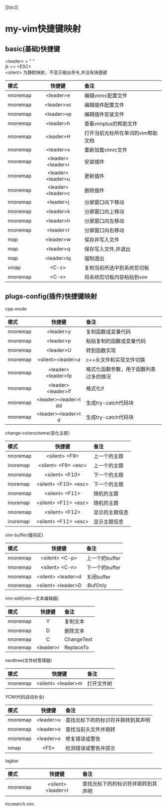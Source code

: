 [[toc]]

# my-vim快捷键映射

## basic(基础)快捷键

\<leader> = " "  
jk == \<ESC>  
\<silent> 为静默映射，不显示输出命令,并没有快捷键

| 模式    | 快捷键    | 备注    |
|:-------------- | :-------------: | :-------------- |
| nnoremap   | \<leader>e | 编辑vimrc配置文件|
| nnoremap   | \<leader>vc| 编辑插件配置文件|
| nnoremap   | \<leader>vp| 编辑插件安装文件|
| nnoremap   | \<leader>h| 查看vimplus的帮助文件|
| nnoremap   | \<leader>H| 打开当前光标所在单词的vim帮助文档|
| nnoremap   | \<leader>s| 重新加载vimrc文件|
| nnoremap   | \<leader>\<leader>i| 安装插件|
| nnoremap   | \<leader>\<leader>u| 更新插件|
| nnoremap   | \<leader>\<leader>c| 删除插件|
| nnoremap   | \<leader>j| 分屏窗口向下移动|
| nnoremap   | \<leader>k| 分屏窗口向上移动|
| nnoremap   | \<leader>h| 分屏窗口向左移动|
| nnoremap   | \<leader>l| 分屏窗口向右移动|
| map   | \<leader>w| 保存并写入文件|
| map   | \<leader>q| 保存写入文件,并退出|
| map   | \<leader>tq| 强制退出|
| vmap    | \<C-c> | 复制当前所选中到系统剪切板|
| nnoremap   | \<C-v>| 将系统剪切板内容粘贴到vim|

## plugs-config(插件)快捷键映射

cpp-mode

| 模式    | 快捷键    | 备注    |
|:-------------- | :-------------: | :-------------- |
| nnoremap   | \<leader>y| 复制函数或变量代码|
| nnoremap   | \<leader>p| 粘贴复制的函数或变量代码|
| nnoremap   | \<leader>U| 转到函数实现|
| nnoremap   | \<silent>\<leader>a| c++头文件和实现文件切换|
| nnoremap   | \<leader>\<leader>fp| 格式化函数参数，用于函数列表过多的情况|
| nnoremap   | \<leader>\<leader>if| 格式化if|
| nnoremap   | \<leader>\<leader>t dd| 生成try-catch代码块|
| nnoremap   | \<leader>\<leader>t d| 生成try-catch代码块|

change-colorscheme(变化主题）

| 模式    | 快捷键    | 备注    |
|:-------------- | :-------------: | :-------------- |
| nnoremap   | \<silent> \<F9>| 上一个的主题|
| inoremap   | \<silent> \<F9> \<esc>| 上一个的主题|
| nnoremap   | \<silent> \<F10>| 下一个的主题|
| inoremap   | \<silent> \<F10> \<esc>| 下一个的主题|
| nnoremap   | \<silent> \<F11>| 随机的主题|
| inoremap   | \<silent> \<F11> \<esc>| 随机的主题|
| nnoremap   | \<silent> \<F12>| 显示的主题信息|
| inoremap   | \<silent> \<F11> \<esc>| 显示主题信息|

vim-buffer(缓存区)

| 模式    | 快捷键    | 备注    |
|:-------------- | :-------------: | :-------------- |
| nnoremap   | \<silent> \<C-p>| 上一个的buffer|
| nnoremap   | \<silent> \<C-n>| 下一个的buffer|
| nnoremap   | \<silent> \<leader>d| 关闭buffer|
| nnoremap   | \<silent> \<leader>D| :BufOnly|

vim-edit(vim—文本编辑器)

| 模式    | 快捷键    | 备注    |
|:-------------- | :-------------: | :-------------- |
| nnoremap   | Y| 复制文本|
| nnoremap   | D| 删除文本|
| nnoremap   | C| ChangeText|
| nnoremap   | \<leader>r| ReplaceTo<space>|

nerdtree(文件树管理器)

| 模式    | 快捷键    | 备注    |
|:-------------- | :-------------: | :-------------- |
| nnoremap   | \<silent> \<leader>m| 打开文件树|

YCM(代码自动补全)

| 模式    | 快捷键    | 备注    |
|:-------------- | :-------------: | :-------------- |
| nnoremap   |  \<leader>u| 查找光标下的的标识符并跳转到其声明|
| nnoremap   |  \<leader>o| 查找当前头文件并跳转|
| nnoremap   |  \<leader>o| 修复错误或警告|
| nmap   |  \<F5>| 检测错误或警告并提示|

tagbar

| 模式    | 快捷键    | 备注    |
|:-------------- | :-------------: | :-------------- |
| nnoremap   | \<silent> \<leader>t| 查找光标下的的标识符并跳转到其声明|

incsearch.vim

 


